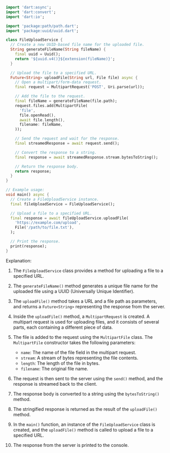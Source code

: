 ```dart
import 'dart:async';
import 'dart:convert';
import 'dart:io';

import 'package:path/path.dart';
import 'package:uuid/uuid.dart';

class FileUploadService {
  // Create a new UUID-based file name for the uploaded file.
  String generateFileName(String fileName) {
    final uuid = Uuid();
    return '${uuid.v4()}${extension(fileName)}';
  }

  // Upload the file to a specified URL.
  Future<String> uploadFile(String url, File file) async {
    // Open a multipart/form-data request.
    final request = MultipartRequest('POST', Uri.parse(url));

    // Add the file to the request.
    final fileName = generateFileName(file.path);
    request.files.add(MultipartFile(
      'file',
      file.openRead(),
      await file.length(),
      filename: fileName,
    ));

    // Send the request and wait for the response.
    final streamedResponse = await request.send();

    // Convert the response to a string.
    final response = await streamedResponse.stream.bytesToString();

    // Return the response body.
    return response;
  }
}

// Example usage:
void main() async {
  // Create a FileUploadService instance.
  final fileUploadService = FileUploadService();

  // Upload a file to a specified URL.
  final response = await fileUploadService.uploadFile(
    'https://example.com/upload',
    File('/path/to/file.txt'),
  );

  // Print the response.
  print(response);
}
```

Explanation:

1. The `FileUploadService` class provides a method for uploading a file to a specified URL.

2. The `generateFileName()` method generates a unique file name for the uploaded file using a UUID (Universally Unique Identifier).

3. The `uploadFile()` method takes a URL and a file path as parameters, and returns a `Future<String>` representing the response from the server.

4. Inside the `uploadFile()` method, a `MultipartRequest` is created. A multipart request is used for uploading files, and it consists of several parts, each containing a different piece of data.

5. The file is added to the request using the `MultipartFile` class. The `MultipartFile` constructor takes the following parameters:

   - `name`: The name of the file field in the multipart request.
   - `stream`: A stream of bytes representing the file contents.
   - `length`: The length of the file in bytes.
   - `filename`: The original file name.

6. The request is then sent to the server using the `send()` method, and the response is streamed back to the client.

7. The response body is converted to a string using the `bytesToString()` method.

8. The stringified response is returned as the result of the `uploadFile()` method.

9. In the `main()` function, an instance of the `FileUploadService` class is created, and the `uploadFile()` method is called to upload a file to a specified URL.

10. The response from the server is printed to the console.